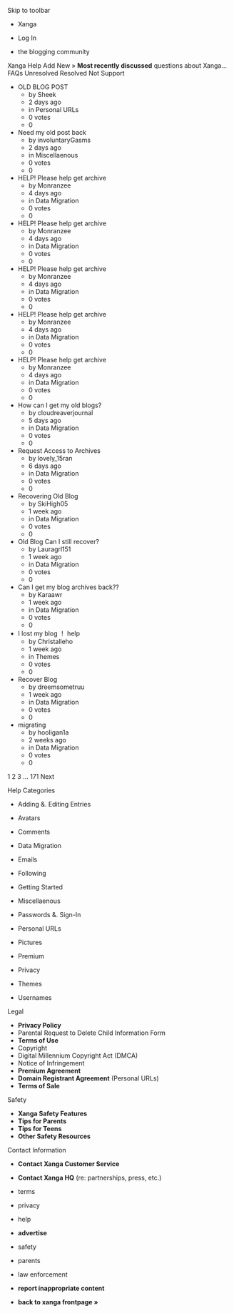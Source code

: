 Skip to toolbar

*   Xanga

*   Log In

*   the blogging community

Xanga Help Add New » **Most recently discussed** questions about Xanga… FAQs Unresolved Resolved Not Support

*   OLD BLOG POST
    *   by Sheek
    *   2 days ago
    *   in Personal URLs
    *   0 votes
    *   0
*   Need my old post back
    *   by involuntaryGasms
    *   2 days ago
    *   in Miscellaenous
    *   0 votes
    *   0
*   HELP! Please help get archive
    *   by Monranzee
    *   4 days ago
    *   in Data Migration
    *   0 votes
    *   0
*   HELP! Please help get archive
    *   by Monranzee
    *   4 days ago
    *   in Data Migration
    *   0 votes
    *   0
*   HELP! Please help get archive
    *   by Monranzee
    *   4 days ago
    *   in Data Migration
    *   0 votes
    *   0
*   HELP! Please help get archive
    *   by Monranzee
    *   4 days ago
    *   in Data Migration
    *   0 votes
    *   0
*   HELP! Please help get archive
    *   by Monranzee
    *   4 days ago
    *   in Data Migration
    *   0 votes
    *   0
*   How can I get my old blogs?
    *   by cloudreaverjournal
    *   5 days ago
    *   in Data Migration
    *   0 votes
    *   0
*   Request Access to Archives
    *   by lovely\_15ran
    *   6 days ago
    *   in Data Migration
    *   0 votes
    *   0
*   Recovering Old Blog
    *   by SkiHigh05
    *   1 week ago
    *   in Data Migration
    *   0 votes
    *   0
*   Old Blog Can I still recover?
    *   by Lauragrl151
    *   1 week ago
    *   in Data Migration
    *   0 votes
    *   0
*   Can I get my blog archives back??
    *   by Karaawr
    *   1 week ago
    *   in Data Migration
    *   0 votes
    *   0
*   I lost my blog ！ help
    *   by Christalleho
    *   1 week ago
    *   in Themes
    *   0 votes
    *   0
*   Recover Blog
    *   by dreemsometruu
    *   1 week ago
    *   in Data Migration
    *   0 votes
    *   0
*   migrating
    *   by hooligan1a
    *   2 weeks ago
    *   in Data Migration
    *   0 votes
    *   0

1 2 3 ... 171 Next

Help Categories

*   Adding &. Editing Entries
*   Avatars
*   Comments
*   Data Migration
*   Emails
*   Following
*   Getting Started
*   Miscellaenous

*   Passwords &. Sign-In
*   Personal URLs
*   Pictures
*   Premium
*   Privacy
*   Themes
*   Usernames

Legal

*   **Privacy Policy**
*   Parental Request to Delete Child Information Form
*   **Terms of Use**
*   Copyright
*   Digital Millennium Copyright Act (DMCA)
*   Notice of Infringement
*   **Premium Agreement**
*   **Domain Registrant Agreement** (Personal URLs)
*   **Terms of Sale**

Safety

*   **Xanga Safety Features**
*   **Tips for Parents**
*   **Tips for Teens**
*   **Other Safety Resources**

Contact Information

*   **Contact Xanga Customer Service**
*   **Contact Xanga HQ** (re: partnerships, press, etc.)

*   terms
*   privacy
*   help
*   **advertise**

*   safety
*   parents
*   law enforcement
*   **report inappropriate content**

*   **back to xanga frontpage »**
